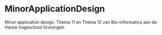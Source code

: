 # MinorApplicationDesign
Minor application design. Thema 11 en Thema 12 van Bio-informatica aan de Hanze hogeschool Groningen.

